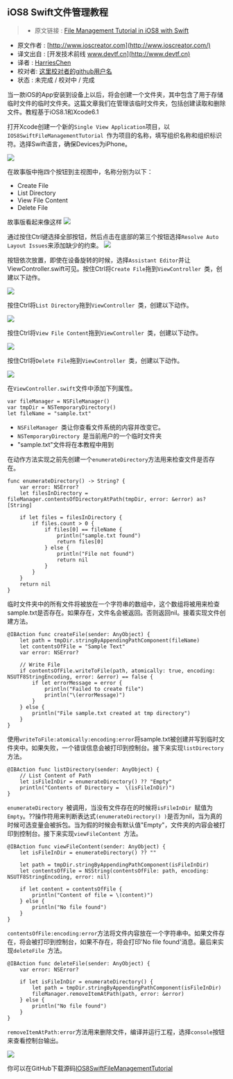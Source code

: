 iOS8 Swift文件管理教程
---

> * 原文链接 : [File Management Tutorial in iOS8 with Swift](http://www.ioscreator.com/tutorials/file-management-tutorial-ios8-swift)
* 原文作者 : [http://www.ioscreator.com](http://www.ioscreator.com/)
* 译文出自 : [开发技术前线 www.devtf.cn](http://www.devtf.cn)
* 译者 : [HarriesChen](https://github.com/mrchenhao) 
* 校对者: [这里校对者的github用户名](github链接)  
* 状态 :  未完成 / 校对中 / 完成 


当一款iOS的App安装到设备上以后，将会创建一个文件夹，其中包含了用于存储临时文件的临时文件夹。这篇文章我们在管理该临时文件夹，包括创建读取和删除文件。教程基于iOS8.1和Xcode6.1

打开Xcode创建一个新的`Single View Application`项目，以`IOS8SwiftFileManagementTutorial `作为项目的名称，填写组织名称和组织标识符。选择Swift语言，确保Devices为iPhone。

![](http://static1.squarespace.com/static/52428a0ae4b0c4a5c2a2cede/t/54f8bc03e4b0d007a6fee8a4/1425587211870/?format=1500w)

在故事版中拖四个按钮到主视图中，名称分别为以下：

* Create File
* List Directory
* View File Content
* Delete File

故事版看起来像这样
![](http://static1.squarespace.com/static/52428a0ae4b0c4a5c2a2cede/t/54f8d8bfe4b00d102a265006/1425594560844/?format=1500w)


通过按住Ctrl键选择全部按钮，然后点击在底部的第三个按钮选择`Resolve Auto Layout Issues`来添加缺少的约束。
![](http://static1.squarespace.com/static/52428a0ae4b0c4a5c2a2cede/t/54f8d98ce4b070bffa96534e/1425594775771/?format=750w)

按钮依次放置，即使在设备旋转的时候，选择`Assistant Editor`并让ViewController.swift可见。按住Ctrl将`Create File`拖到`ViewController `类，创建以下动作。

![](http://static1.squarespace.com/static/52428a0ae4b0c4a5c2a2cede/t/54fb76ade4b03452415dab06/1425766065262/?format=750w)


按住Ctrl将`List Directory`拖到`ViewController `类，创建以下动作。

![](http://static1.squarespace.com/static/52428a0ae4b0c4a5c2a2cede/t/54fb7951e4b0f473c20ec908/1425766739551/listFile-Action.png?format=750w)


按住Ctrl将`View File Content`拖到`ViewController `类，创建以下动作。

![](http://static1.squarespace.com/static/52428a0ae4b0c4a5c2a2cede/t/54fb7989e4b0edea6489289e/1425766794964/?format=750w)


按住Ctrl将`Delete File`拖到`ViewController `类，创建以下动作。

![](http://static1.squarespace.com/static/52428a0ae4b0c4a5c2a2cede/t/54fb7a06e4b0ecb31a5b46ea/1425766920438/?format=750w)


在`ViewController.swift`文件中添加下列属性。

```
var fileManager = NSFileManager()
var tmpDir = NSTemporaryDirectory()
let fileName = "sample.txt"
```

* `NSFileManager `类让你查看文件系统的内容并改变它。
* `NSTemporaryDirectory `是当前用户的一个临时文件夹
* "sample.txt"文件将在本教程中用到


在动作方法实现之前先创建一个`enumerateDirectory`方法用来检查文件是否存在。

```
func enumerateDirectory() -> String? {
    var error: NSError?
    let filesInDirectory =  fileManager.contentsOfDirectoryAtPath(tmpDir, error: &error) as? [String]
        
    if let files = filesInDirectory {
        if files.count > 0 {
            if files[0] == fileName {
                println("sample.txt found")
                return files[0]
            } else {
                println("File not found")
                return nil
            }
        }
    }
    return nil
}

```

临时文件夹中的所有文件将被放在一个字符串的数组中，这个数组将被用来检查sample.txt是否存在。如果存在，文件名会被返回。否则返回nil。接着实现文件创建方法。

```
@IBAction func createFile(sender: AnyObject) {
    let path = tmpDir.stringByAppendingPathComponent(fileName)
    let contentsOfFile = "Sample Text"
    var error: NSError?
        
    // Write File
    if contentsOfFile.writeToFile(path, atomically: true, encoding: NSUTF8StringEncoding, error: &error) == false {
        if let errorMessage = error {
            println("Failed to create file")
            println("\(errorMessage)")
        }
    } else {
        println("File sample.txt created at tmp directory")
    }
}
```

使用`writeToFile:atomically:encoding:error`将sample.txt被创建并写到临时文件夹中。如果失败，一个错误信息会被打印到控制台。接下来实现`listDirectory `方法。


```
@IBAction func listDirectory(sender: AnyObject) {
    // List Content of Path
    let isFileInDir = enumerateDirectory() ?? "Empty"
    println("Contents of Directory =  \(isFileInDir)")
}
```


`enumerateDirectory `被调用，当没有文件存在的时候将`isFileInDir `赋值为`Empty`。??操作符用来判断表达式`(enumerateDirectory() )`是否为nil，当为真的时候可选变量会被拆包。当为假的时候会有默认值"Empty"，文件夹的内容会被打印到控制台。接下来实现`viewFileContent `方法。

```
@IBAction func viewFileContent(sender: AnyObject) {
    let isFileInDir = enumerateDirectory() ?? ""
        
    let path = tmpDir.stringByAppendingPathComponent(isFileInDir)
    let contentsOfFile = NSString(contentsOfFile: path, encoding: NSUTF8StringEncoding, error: nil)
        
    if let content = contentsOfFile {
        println("Content of file = \(content)")
    } else {
        println("No file found")
    }
}
```

`contentsOfFile:encoding:error`方法将文件内容放在一个字符串中。如果文件存在，将会被打印到控制台，如果不存在，将会打印'No file found'消息。最后来实现`deleteFile `方法。

```
@IBAction func deleteFile(sender: AnyObject) {
    var error: NSError?
        
    if let isFileInDir = enumerateDirectory() {
        let path = tmpDir.stringByAppendingPathComponent(isFileInDir)
        fileManager.removeItemAtPath(path, error: &error)
    } else {
        println("No file found")
    }
}
```

`removeItemAtPath:error`方法用来删除文件，编译并运行工程，选择`console`按钮来查看控制台输出。

![](http://static1.squarespace.com/static/52428a0ae4b0c4a5c2a2cede/t/54fb82f2e4b03edc59f68802/1425769204078/?format=1000w)


你可以在GitHub下载源码[IOS8SwiftFileManagementTutorial](https://github.com/ioscreator/ioscreator)